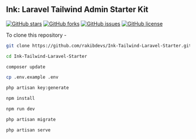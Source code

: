 ## Ink: Laravel Tailwind Admin Starter Kit

[![GitHub stars](https://img.shields.io/github/stars/rakibdevs/Ink-Tailwind-Laravel-Starter)](https://github.com/rakibdevs/Ink-Tailwind-Laravel-Starter/stargazers)
[![GitHub forks](https://img.shields.io/github/forks/rakibdevs/Ink-Tailwind-Laravel-Starter)](https://github.com/rakibdevs/Ink-Tailwind-Laravel-Starter/network)
[![GitHub issues](https://img.shields.io/github/issues/rakibdevs/Ink-Tailwind-Laravel-Starter)](https://github.com/rakibdevs/Ink-Tailwind-Laravel-Starter/issues)
[![GitHub license](https://img.shields.io/github/license/rakibdevs/Ink-Tailwind-Laravel-Starter)](https://github.com/rakibdevs/Ink-Tailwind-Laravel-Starter/blob/master/LICENSE)



To clone this repository -
```bash
git clone https://github.com/rakibdevs/Ink-Tailwind-Laravel-Starter.git

cd Ink-Tailwind-Laravel-Starter

composer update

cp .env.example .env

php artisan key:generate

npm install

npm run dev

php artisan migrate

php artisan serve
```
